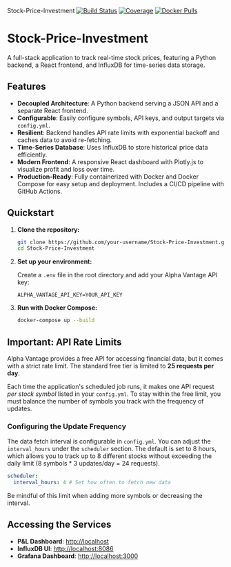 Stock-Price-Investment
[![Build Status](https://github.com/your-username/Stock-Price-Investment/actions/workflows/ci.yml/badge.svg)](https://github.com/your-username/Stock-Price-Investment/actions)
[![Coverage](https://coveralls.io/repos/github/your-username/Stock-Price-Investment/badge.svg)](https://coveralls.io/github/your-username/Stock-Price-Investment)
[![Docker Pulls](https://img.shields.io/docker/pulls/your-username/stock-invest.svg)](https://hub.docker.com/r/your-username/stock-invest)

# Stock-Price-Investment

A full-stack application to track real-time stock prices, featuring a Python backend, a React frontend, and InfluxDB for time-series data storage.

## Features

- **Decoupled Architecture**: A Python backend serving a JSON API and a separate React frontend.
- **Configurable**: Easily configure symbols, API keys, and output targets via `config.yml`.
- **Resilient**: Backend handles API rate limits with exponential backoff and caches data to avoid re-fetching.
- **Time-Series Database**: Uses InfluxDB to store historical price data efficiently.
- **Modern Frontend**: A responsive React dashboard with Plotly.js to visualize profit and loss over time.
- **Production-Ready**: Fully containerized with Docker and Docker Compose for easy setup and deployment. Includes a CI/CD pipeline with GitHub Actions.

## Quickstart

1.  **Clone the repository:**
    ```bash
    git clone https://github.com/your-username/Stock-Price-Investment.git
    cd Stock-Price-Investment
    ```

2.  **Set up your environment:**

    Create a `.env` file in the root directory and add your Alpha Vantage API key:
    ```
    ALPHA_VANTAGE_API_KEY=YOUR_API_KEY
    ```

3.  **Run with Docker Compose:**
    ```bash
    docker-compose up --build
    ```

## Important: API Rate Limits

Alpha Vantage provides a free API for accessing financial data, but it comes with a strict rate limit. The standard free tier is limited to **25 requests per day**.

Each time the application's scheduled job runs, it makes one API request *per stock symbol* listed in your `config.yml`. To stay within the free limit, you must balance the number of symbols you track with the frequency of updates.

### Configuring the Update Frequency

The data fetch interval is configurable in `config.yml`. You can adjust the `interval_hours` under the `scheduler` section. The default is set to 8 hours, which allows you to track up to 8 different stocks without exceeding the daily limit (8 symbols * 3 updates/day = 24 requests).

```yaml
scheduler:
  interval_hours: 4 # Set how often to fetch new data
```

Be mindful of this limit when adding more symbols or decreasing the interval.

## Accessing the Services

-   **P&L Dashboard**: [http://localhost](http://localhost)
-   **InfluxDB UI**: [http://localhost:8086](http://localhost:8086)
-   **Grafana Dashboard**: [http://localhost:3000](http://localhost:3000)